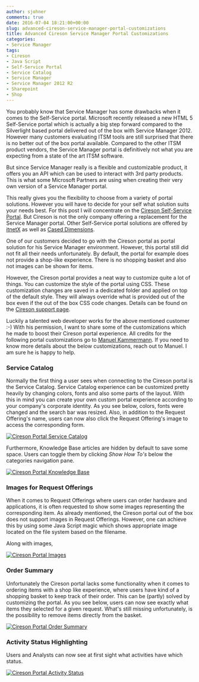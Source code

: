 ```yaml
---
author: sjohner
comments: true
date: 2016-07-04 18:21:00+00:00
slug: advanced-cireson-service-manager-portal-customizations
title: Advanced Cireson Service Manager Portal Customizations
categories:
- Service Manager
tags:
- Cireson
- Java Script
- Self-Service Portal
- Service Catalog
- Service Manager
- Service Manager 2012 R2
- Sharepoint
- Shop
---
```


You probably know that Service Manager has some drawbacks when it comes to the Self-Service portal. Microsoft recently released a new HTML 5 Self-Service portal which is actually a big step forward compared to the Silverlight based portal delivered out of the box with Service Manager 2012. However many customers evaluating ITSM tools are still surprised that there is no better out of the box portal available. Compared to the other ITSM product vendors, the Service Manager portal is definitively not what you are expecting from a state of the art ITSM software.

But since Service Manager really is a flexible and customizable product, it offers you an API which can be used to interact with 3rd party products. This is what some Microsoft Partners are using when creating their very own version of a Service Manager portal.

This really gives you the flexibility to choose from a variety of portal solutions. However you will have to decide for your self what solution suits your needs best. For this post I will concentrate on the [Cireson Self-Service Portal](http://cireson.com/apps/self-service-portal/). But Cireson is not the only company offering a replacement for the Service Manager portal. Other Self-Service portal solutions are offered by [itnetX](http://itnetx.ch/products/itnetx-itsm-portal/) as well as [Cased Dimensions](http://www.caseddimensions.com/scsm_self_service_portal/).

One of our customers decided to go with the Cireson portal as portal solution for his Service Manager environment. However, this portal still did not fit all their needs unfortunately. By default, the portal for example does not provide a shop-like experience. There is no shopping basket and also not images can be shown for items.

However, the Cireson portal provides a neat way to customize quite a lot of things. You can customize the style of the portal using CSS. These customization changes are saved in a dedicated folder and applied on top of the default style. They will always override what is provided out of the box even if the out of the box CSS code changes. Details can be found on the [Cireson support page](https://support.cireson.com/KnowledgeBase/View/43#/).

Luckily a talented web developer works for the above mentioned customer :-) With his permission, I want to share some of the customizations which he made to boost their Cireson portal experience. All credits for the following portal customizations go to [Manuel Kammermann](https://twitter.com/kimamil). If you need to know more details about the below customizations, reach out to Manuel. I am sure he is happy to help.

### Service Catalog

Normally the first thing a user sees when connecting to the Cireson portal is the Service Catalog. Service Catalog experience can be customized pretty heavily by changing colors, fonts and also some parts of the layout. With this in mind you can create your own custom portal experience according to your company's corporate identity. As you see below, colors, fonts were changed and the search bar was resized. Also, in addition to the Request Offering's name, users can now also click the Request Offering's image to access the corresponding form.

[![Cireson Portal Service Catalog](/images/CiresonPortalCatalog-1024x566.png)](/images/CiresonPortalCatalog.png)

Furthermore, Knowledge Base articles are hidden by default to save some space. Users can toggle them by clicking _Show How To's_ below the categories navigation pane.

[![Cireson Portal Knowledge Base](/images/CiresonPortalKnowledgeBase-1024x562.png)](/images/CiresonPortalKnowledgeBase.png)

### Images for Request Offerings

When it comes to Request Offerings where users can order hardware and applications, it is often requested to show some images representing the corresponding item. As already mentioned, the Cireson portal out of the box does not support images in Request Offerings. However, one can achieve this by using some Java Script magic which shows appropriate image located on the file system based on the filename.

Along with images,

[![Cireson Portal Images](/images/CiresonPortalImages-1024x546.png)](/images/CiresonPortalImages.png)

### Order Summary

Unfortunately the Cireson portal lacks some functionality when it comes to ordering items with a shop like experience, where users have kind of a shopping basket to keep track of their order. This can be (partly) solved by customizing the portal. As you see below, users can now see exactly what items they selected for a given request. What's still missing unfortunately, is the possibility to remove items directly from the basket.

[![Cireson Portal Order Summary](/images/CiresonPortalOrderSummary-1024x563.png)](/images/CiresonPortalOrderSummary.png)

### Activity Status Highlighting

Users and Analysts can now see at first sight what activities have which status.

[![Cireson Portal Activity Status](/images/CiresonPortalActivityStatus-1024x661.png)](/images/CiresonPortalActivityStatus.png)
